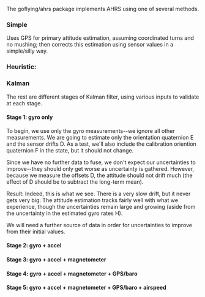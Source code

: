 The goflying/ahrs package implements AHRS using one of several methods.

### Simple
Uses GPS for primary attitude estimation, assuming coordinated turns and no mushing;
then corrects this estimation using sensor values in a simple/silly way.

### Heuristic:

### Kalman
The rest are different stages of Kalman filter, using various inputs to validate at each stage.

#### Stage 1: gyro only
To begin, we use only the gyro measurements--we ignore all other measurements.
We are going to estimate only the orientation quaternion E and the sensor drifts D.
As a test, we'll also include the calibration oriention quaternion F in the state,
but it should not change.

Since we have no further data to fuse, we don't expect our uncertainties to improve--they
should only get worse as uncertainty is gathered.  However, because we measure the offsets D,
the attitude should not drift much (the effect of D should be to subtract the long-term mean).

Result: Indeed, this is what we see.  There is a very slow drift, but it never gets very big.
The attitude estimation tracks fairly well with what we experience, though the uncertainties
remain large and growing (aside from the uncertainty in the estimated gyro rates H).

We will need a further source of data in order for uncertainties to improve from their initial values.

#### Stage 2: gyro + accel


#### Stage 3: gyro + accel + magnetometer
#### Stage 4: gyro + accel + magnetometer + GPS/baro
#### Stage 5: gyro + accel + magnetometer + GPS/baro + airspeed
